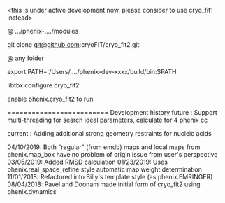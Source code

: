 <this is under active development now, please consider to use cryo_fit1 instead>

@ .../phenix-..../modules

git clone git@github.com:cryoFIT/cryo_fit2.git

@ any folder

export PATH=:/Users/..../phenix-dev-xxxx/build/bin:$PATH

libtbx.configure cryo_fit2

enable phenix.cryo_fit2 to run


=========================
Development history
future    : Support multi-threading for search ideal parameters, calculate for 4 phenix cc

current   : Adding additional strong geometry restraints for nucleic acids

04/10/2019: Both "regular" (from emdb) maps and local maps from phenix.map_box have no problem of origin issue from user's perspective
03/05/2019: Added RMSD calculation
01/23/2019: Uses phenix.real_space_refine style automatic map weight determination
11/01/2018: Refactored into Billy's template style (as phenix.EMRINGER)
08/04/2018: Pavel and Doonam made initial form of cryo_fit2 using phenix.dynamics